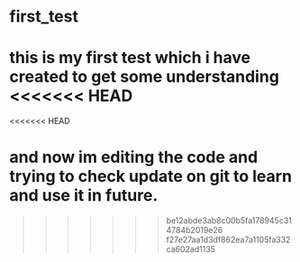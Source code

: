 # first_test
this is my first test which i have created to get some understanding
<<<<<<< HEAD
=======
<<<<<<< HEAD

and now im editing the code and trying to check update on git to learn and use it in future.
=======
>>>>>>> be12abde3ab8c00b5fa178945c314784b2019e26
>>>>>>> f27e27aa1d3df862ea7a1105fa332ca602ad1135
